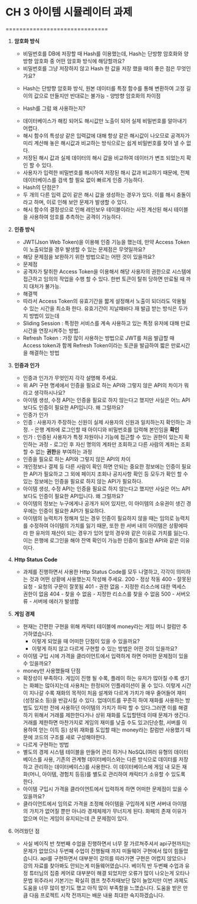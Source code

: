 # CH 3 아이템 시뮬레이터 과제

==============================

1. **암호화 방식**

   - 비밀번호를 DB에 저장할 때 Hash를 이용했는데, Hash는 단방향 암호화와 양방향 암호화 중 어떤 암호화 방식에 해당할까요?
   - 비밀번호를 그냥 저장하지 않고 Hash 한 값을 저장 했을 때의 좋은 점은 무엇인가요?

   * Hash는 단방향 암호화 방식, 원본 데이터를 특정 함수를 통해 변환하여 고정 길이의 값으로 만들지만 반대로는 불가능 - 양방향 암호화의 차이점

   * Hash를 그럼 왜 사용하는지?

   - 데이터베이스가 해킹 되어도 해시값만 노출이 되어 실제 비밀번호를 알아내기 어렵다.
   - 해시 함수의 특성상 같은 입력값에 대해 항상 같은 해시값이 나오므로 공격자가 미리 계산해 놓은 해시값과 비교하는 방식으로는 쉽게 비밀번호를 찾아 낼 수 없다.
   - 저장된 해시 값과 실제 데이터의 해시 값을 비교하여 데이터가 변조 되었는지 확인 할 수 있다.
   - 사용자가 입력한 비밀번호를 해시하여 저장된 해시 값과 비교하기 때문에, 전체 데이터베이스를 검색 할 필요 없이 빠르게 인증 가능하다.

   * Hash의 단점은?

   - 두 개의 다른 입력 값이 같은 해시 값을 생성하는 경우가 있다. 이를 해시 충돌이라고 하며, 이로 인해 보안 문제가 발생할 수 있다.
   - 해시 함수의 결정성으로 인해 레인보우 테이블이라는 사전 계산된 해시 테이블을 사용하여 암호를 추측하는 공격이 가능하다.

2. **인증 방식**

   - JWT(Json Web Token)을 이용해 인증 기능을 했는데, 만약 Access Token이 노출되었을 경우 발생할 수 있는 문제점은 무엇일까요?
   - 해당 문제점을 보완하기 위한 방법으로는 어떤 것이 있을까요?

   * 문제점

   - 공격자가 탈취한 Access Token을 이용해서 해당 사용자의 권한으로 시스템에 접근하고 임의의 작업을 수행 할 수 있다. 한번 토큰이 탈취 당하면 만료될 때 까지 대처가 불가능.

   * 해결책

   - 따라서 Access Token의 유효기간을 짧게 설정해서 노출이 되더라도 악용될 수 있는 시간을 최소화 한다.
     유효기간이 지날때바다 재 발급 받는 방식은 두가지 방법이 있는데
   - Sliding Session : 특정한 서비스를 계속 사용하고 있는 특정 유저에 대해 만료시간을 연장시켜주는 방법.
   - Refresh Token : 가장 많이 사용하는 방법으로 JWT를 처음 발급할 때 Access token과 함께 Refresh Token이라는 토큰을 발급하여 짧은 만료시간을 해결하는 방법

3. **인증과 인가**

   - 인증과 인가가 무엇인지 각각 설명해 주세요.
   - 위 API 구현 명세에서 인증을 필요로 하는 API와 그렇지 않은 API의 차이가 뭐라고 생각하시나요?
   - 아이템 생성, 수정 API는 인증을 필요로 하지 않는다고 했지만 사실은 어느 API보다도 인증이 필요한 API입니다. 왜 그럴까요?

   * 인증가 인가

   - 인증 : 사용자가 주장하는 신원이 실제 사용자의 신원과 일치하는지 확인하는 과정. - 은행 계좌에 로그인할 때 아이디와 비밀번호를 입력해 본인임을 **확인**
   - 인가 : 인증된 사용자가 특정 자원이나 기능에 접근할 수 있는 권한이 있는지 확인하는 과정 - 로그인 후 자신 명의의 계좌만 조회하고 다른 사람의 계좌는 조회 할 수 없는 **권한**을 부여하는 과정

   * 인증을 필요로 하는 API와 그렇지 않은 API의 차이

   - 개인정보나 결제 등 다른 사람이 확인 하면 안되는 중요한 정보에는 인증이 필요한 API가 필요하고 그 외에 페이지 조회나 공지사항 확인 등 모두가 확인 할 수 있는 정보에는 인증을 필요로 하지 않는 API가 필요하다.

   * 아이템 생성, 수정 API는 인증을 필요로 하지 않는다고 했지만 사실은 어느 API보다도 인증이 필요한 API입니다. 왜 그럴까요?

   - 아이템의 정보는 누구에게나 공개가 되어 있지만, 이 아이템의 소유권이 생긴 경우에는 인증이 필요한 API가 필요하다.
   - 아이템의 능력치가 정해져 있는 경우 인증이 필요하지 않을 때는 임의로 능력치를 수정하여 아이템의 가치를 잃기 때문, 또한 한 서버 내의 아이템은 상황에따라 한 유저의 재산이 되는 경우가 있어 앞의 경우와 같은 이유로 가치를 잃는다. 이는 은행에 로그인을 해야 잔액 확인이 가능한 인증이 필요한 API와 같은 이유이다.

4. **Http Status Code**

   - 과제를 진행하면서 사용한 Http Status Code를 모두 나열하고, 각각이 의미하는 것과 어떤 상황에 사용했는지 작성해 주세요.
     200 - 정상 작동
     400 - 잘못된 요청 - 요청의 구문이 잘못됨
     401 - 권한 없음 - 지정한 리소스에 대한 액세스 권한이 없음
     404 - 찾을 수 없음 - 지정한 리소스를 찾을 수 없음
     500 - 서버오류 - 서버에 에러가 발생함

5. **게임 경제**

   - 현재는 간편한 구현을 위해 캐릭터 테이블에 money라는 게임 머니 컬럼만 추가하였습니다.
     - 이렇게 되었을 때 어떠한 단점이 있을 수 있을까요?
     - 이렇게 하지 않고 다르게 구현할 수 있는 방법은 어떤 것이 있을까요?
   - 아이템 구입 시에 가격을 클라이언트에서 입력하게 하면 어떠한 문제점이 있을 수 있을까요?

   * money만 사용했들때 단점

   - 확장성이 부족하다. 게임이 진행 될 수록, 플레이 하는 유저가 많아질 수록 생기는 화폐는 많아지는데 사용처는 한정되어 인플레이션이 올 수 있다. 이렇게 시간이 지나갈 수록 재화의 목적이 처음 설계와 다르게 가치가 매우 줄어들어 재미(성장요소 등)을 반감시킬 수 있다. 업데이트를 꾸준히 하여 재화를 사용하는 방법도 있지만 전에 사용하던 아이템의 가치가 하락 할 수 있다.그러면 이를 해결하기 위해서 거래를 제한한다거나 상위 재화를 도입할텐데 이때 문제가 생긴다. 거래를 제한하면 마찬가지로 게임의 재미를 낮출 수도 있고(단순함, 서버를 이용하여 얻는 이득 등) 상위 재화를 도입할 때는 money라는 칼럼만 사용했기 때문에 코드의 구조를 새로 구성해야한다.

   * 다르게 구현하는 방법

   - 별도의 경제 시스템 테이블을 만들어 관리 하거나 NoSQL(여러 유형의 데이터베이스를 사용, 기존의 관계형 데이터베이스와는 다른 방식으로 데이터를 저장하고 관리하는 데이터베이스)를 사용한다. 이 데이터베이스에 게임 내 모든 재화(머니, 아이템, 경험치 등등)를 별도로 관리하여 캐릭터가 소유할 수 있도록 한다.

   * 아이템 구입시 가격을 클라이언트에서 입력하게 하면 어떠한 문제점이 있을 수 있을까요?

   - 클라이언트에서 임의로 가격을 조정해 아이템을 구입하게 되면 서버내 아이템의 가치가 없어질 뿐만 아니라 경제체제가 무너지게 된다. 화페의 존재 이유가 없으며 이는 게임이 유지되는데 큰 문제점이 있다.

6. 어려웠던 점
   - 사실 베이직 반 첫번째 수업을 진행하면서 너무 잘 가르쳐주셔서 api구현까지는 문제가 없었으나 두번째 수업이 진행될때 까지 미들웨어 구현에서 많이 힘들었습니다. api를 구현하면서 대부분이 강의를 따라가면 구현은 어렵지 않았으나 강의 자료를 찾아봐도 안되는게 미들웨어였습니다. 베이직 반 두번째 수업과 유정 튜터님의 집중 케어로 대부분이 해결 되었지만 오류가 많이 나오는게 오타나 문법 위주라서 기본기는 확실히 캠프 첫주차때보단 많이 늘었지만 이번 과제도 도움을 너무 많이 받기도 했고 아직 많이 부족함을 느꼈습니다. 도움을 받은 만큼 다음 프로젝트 시작 전까지는 배운 내용 최대한 숙지하겠습니다.
